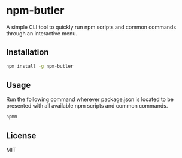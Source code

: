 # npm-butler

A simple CLI tool to quickly run npm scripts and common commands through an interactive menu.

## Installation

```bash
npm install -g npm-butler
```

## Usage

Run the following command wherever package.json is located to be presented with all available npm scripts and common commands.

```bash
npmm
```

## License

MIT
